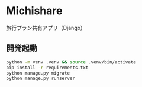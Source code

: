 # Michishare
旅行プラン共有アプリ（Django）

## 開発起動
```bash
python -m venv .venv && source .venv/bin/activate
pip install -r requirements.txt
python manage.py migrate
python manage.py runserver
